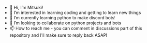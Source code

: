 - 👋 Hi, I’m Mitsuki!
- 👀 I’m interested in learning coding and getting to learn new things
- 🌱 I’m currently learning python to make discord bots!
- 💞️ I’m looking to collaborate on python projects and bots 
- 📫 How to reach me - you can comment in discussions part of this repository and I'll make sure to reply back ASAP!

<!---

--->
